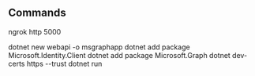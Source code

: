 ## Commands

ngrok http 5000

dotnet new webapi -o msgraphapp
dotnet add package Microsoft.Identity.Client
dotnet add package Microsoft.Graph
dotnet dev-certs https --trust
dotnet run

